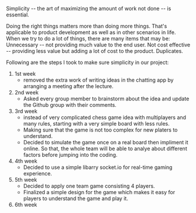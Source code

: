 
Simplicity -- the art of maximizing the amount of work not done -- is essential.

Doing the right things matters more than doing more things. That's applicable to product development as well as in other scenarios in life. When we try to do a lot of things, there are many items that may be:
Unnecessary -- not providing much value to the end user.
Not cost effective -- providing less value but adding a lot of cost to the product.
Duplicates.

Following are the steps I took to make sure simplicity in our project:
1. 1st week
   * removed the extra work of writing ideas in the chatting app by arranging a meeting after the lecture.
2. 2nd week 
   * Asked every group member to brainstorm about the idea and update the Github group with their comments.
3. 3rd week 
   * instead of very complicated chess game idea with multiplayers and many rules, starting with a very simple board with less rules.
   * Making sure that the game is not too complex for new platers to understand.
   * Decided to simulate the game once on a real board then impliment it online. So that, the whole team will be able to analye about different factors before jumping into the coding.
4. 4th week 
   * Decided to use a simple libarry socket.io for real-time gaming experience.
5. 5th week 
   * Decided to apply one team game consisting 4 players. 
   * Finalized a simple design for the game which makes it easy for players to understand the game and play it.
6. 6th week

  
   
    
    
